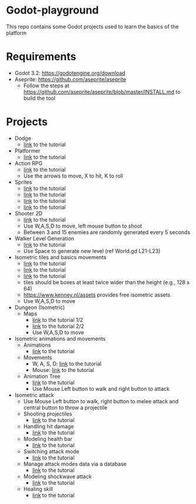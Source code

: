 # Godot-playground

This repo contains some Godot projects used to learn the basics of the platform 

# Requirements

- Godot 3.2: https://godotengine.org/download
- Aseprite: https://github.com/aseprite/aseprite
  - Follow the steps at https://github.com/aseprite/aseprite/blob/master/INSTALL.md to build the tool


# Projects

- Dodge
  - [link](https://docs.godotengine.org/es/stable/getting_started/step_by_step/your_first_game.html) to the tutorial
- Platformer
  - [link](https://www.youtube.com/watch?v=Mc13Z2gboEk) to the tutorial
- Action RPG
  - [link](https://www.youtube.com/playlist?list=PL9FzW-m48fn2SlrW0KoLT4n5egNdX-W9a) to the tutorial
  - Use the arrows to move, X to hit, K to roll
- Sprites
  - [link](https://www.youtube.com/watch?v=y6Igao5Uvu8) to the tutorial
  - [link](https://www.youtube.com/watch?v=zqOv4wyKOQw&ab_channel=TutsByKai) to the tutorial
  - [link](https://www.youtube.com/watch?v=7HItay-6ovc) to the tutorial
  - [link](https://youtu.be/ty-RxDy9_SQ) to the tutorial
- Shooter 2D
  - [link](https://www.youtube.com/watch?v=HycyFNQfqI0) to the tutorial
  - Use W,A,S,D to move, left mouse button to shoot
  - Between 3 and 15 enemies are randomly generated every 5 seconds
- Walker Level Generation
  - [link](https://www.youtube.com/watch?v=2nk6bJBTtlA) to the tutorial
  - Use Space to generate new level (ref World.gd L21-L23)
- Isometric tiles and basics movements
  - [link](https://www.youtube.com/watch?v=7HItay-6ovc) to the tutorial
  - [link](https://www.youtube.com/watch?v=QgzQu_8mq3s) to the tutorial
  - [link](https://www.youtube.com/watch?v=KvSjJ-kdGio) to the tutorial
  - tiles should be boxes at least twice wider than the height (e.g., 128 x 64)
  - https://www.kenney.nl/assets provides free isometric assets
  - Use W,A,S,D to move
- Dungeon (Isometric)
  - Maps
  	- [link](https://youtu.be/jK7ebPIq1Ho) to the tutorial 1/2
  	- [link](https://youtu.be/SteMRdOYrds) to the tutorial 2/2
  	- Use W,A,S,D to move
- Isometric animations and movements
	- Animations
		- [link](https://youtu.be/Y744H67BfbQ) to the tutorial
	- Movements
		- W, A, S, D: [link](https://youtu.be/SUZpVd18IMM) to the tutorial
		- Mouse: [link](https://youtu.be/05OixHPbxNA) to the tutorial
	- Animation Tree
		- [link](https://youtu.be/KAZX4qfD06E) to the tutorial
		- Use Mouse Left button to walk and right button to attack
- Isometric attack
	- Use Mouse Left button to walk, right button to melee attack and central button to throw a projectile
   	- Shooting projectiles
   		- [link](https://youtu.be/isA7P9ulBwE) to the tutorial
   	- Handling hit damage
   		- [link](https://youtu.be/hf_Ce8FdMGM) to the tutorial
   	- Modeling health bar
   		- [link](https://youtu.be/h5slNt__Tt8) to the tutorial
   	- Switching attack mode
   		- [link](https://youtu.be/58PHsZI_KOo) to the tutorial
   	- Manage attack modes data via a database
   		- [link](https://youtu.be/Pc0mooBdhy8) to the tutorial
    - Modeling shockwave attack
    	- [link](https://youtu.be/PLgTuUzOxYM) to the tutorial
    - Healing skill
    	- [link](https://youtu.be/X0Fx6YN7c4k) to the tutorial